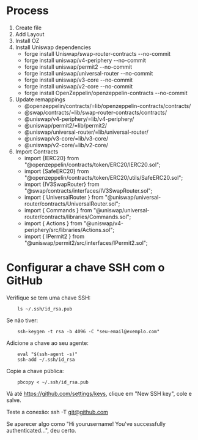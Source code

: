 # Process

1. Create file
2. Add Layout
3. Install OZ
4. Install Uniswap dependencies
    - forge install Uniswap/swap-router-contracts --no-commit
    - forge install uniswap/v4-periphery --no-commit
    - forge install uniswap/permit2 --no-commit
    - forge install uniswap/universal-router --no-commit
    - forge install uniswap/v3-core --no-commit
    - forge install uniswap/v2-core --no-commit
    - forge install OpenZeppelin/openzeppelin-contracts --no-commit
5. Update remappings
    - @openzeppelin/contracts/=lib/openzeppelin-contracts/contracts/
    - @swap/contracts/=lib/swap-router-contracts/contracts/
    - @uniswap/v4-periphery/=lib/v4-periphery/
    - @uniswap/permit2/=lib/permit2/
    - @uniswap/universal-router/=lib/universal-router/
    - @uniswap/v3-core/=lib/v3-core/
    - @uniswap/v2-core/=lib/v2-core/
6. Import Contracts
    - import {IERC20} from "@openzeppelin/contracts/token/ERC20/IERC20.sol";
    - import {SafeERC20}  from "@openzeppelin/contracts/token/ERC20/utils/SafeERC20.sol";
    - import {IV3SwapRouter} from "@swap/contracts/interfaces/IV3SwapRouter.sol";
    - import { UniversalRouter } from "@uniswap/universal-router/contracts/UniversalRouter.sol";
    - import { Commands } from "@uniswap/universal-router/contracts/libraries/Commands.sol";
    - import { Actions } from "@uniswap/v4-periphery/src/libraries/Actions.sol";
    - import { IPermit2 } from "@uniswap/permit2/src/interfaces/IPermit2.sol";



# Configurar a chave SSH com o GitHub
Verifique se tem uma chave SSH:
```
    ls ~/.ssh/id_rsa.pub
```

Se não tiver:
```
    ssh-keygen -t rsa -b 4096 -C "seu-email@exemplo.com"
```

Adicione a chave ao seu agente:
```
    eval "$(ssh-agent -s)"
    ssh-add ~/.ssh/id_rsa
```

Copie a chave pública:
```
    pbcopy < ~/.ssh/id_rsa.pub
```

Vá até https://github.com/settings/keys, clique em "New SSH key", cole e salve.

Teste a conexão:
ssh -T git@github.com

Se aparecer algo como "Hi yourusername! You've successfully authenticated...", deu certo.
